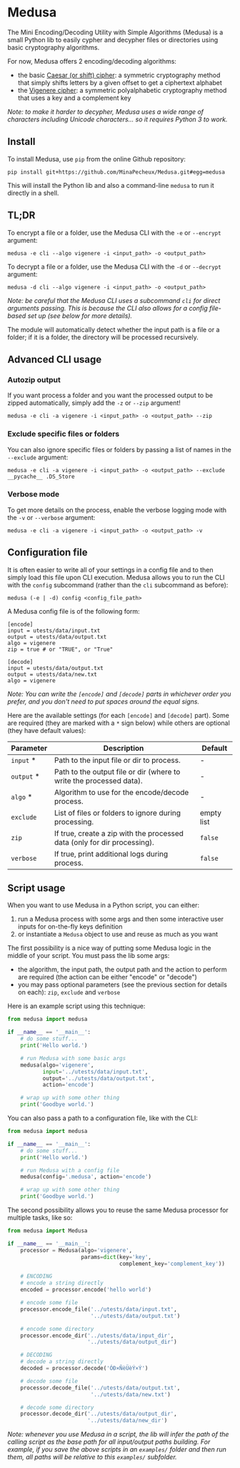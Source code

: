 # Medusa

The Mini Encoding/Decoding Utility with Simple Algorithms (Medusa) is a small Python lib to easily cypher and decypher files or directories using basic cryptography algorithms.

For now, Medusa offers 2 encoding/decoding algorithms:
- the basic [Caesar (or shift) cipher](https://en.wikipedia.org/wiki/Caesar_cipher): a symmetric cryptography
  method that simply shifts letters by a given offset to get a ciphertext alphabet
- the [Vigenere cipher](https://en.wikipedia.org/wiki/Vigen%C3%A8re_cipher): a symmetric polyalphabetic cryptography
  method that uses a key and a complement key

_Note: to make it harder to decypher, Medusa uses a wide range of characters including Unicode characters... so it requires Python 3 to work._

## Install

To install Medusa, use `pip` from the online Github repository:

```
pip install git+https://github.com/MinaPecheux/Medusa.git#egg=medusa
```

This will install the Python lib and also a command-line `medusa` to run it directly in a shell.

## TL;DR

To encrypt a file or a folder, use the Medusa CLI with the `-e` or `--encrypt` argument:

```
medusa -e cli --algo vigenere -i <input_path> -o <output_path>
```

To decrypt a file or a folder, use the Medusa CLI with the `-d` or `--decrypt` argument:

```
medusa -d cli --algo vigenere -i <input_path> -o <output_path>
```

_Note: be careful that the Medusa CLI uses a subcommand `cli` for direct arguments passing. This is because the CLI
also allows for a config file-based set up (see below for more details)._

The module will automatically detect whether the input path is a file or a folder; if it is a folder, the directory will be processed recursively.

## Advanced CLI usage

### Autozip output

If you want process a folder and you want the processed output to be zipped automatically, simply add the `-z` or `--zip` argument!

```
medusa -e cli -a vigenere -i <input_path> -o <output_path> --zip
```

### Exclude specific files or folders

You can also ignore specific files or folders by passing a list of names in the `--exclude` argument:

```
medusa -e cli -a vigenere -i <input_path> -o <output_path> --exclude __pycache__ .DS_Store
```

### Verbose mode

To get more details on the process, enable the verbose logging mode with the `-v` or `--verbose` argument:

```
medusa -e cli -a vigenere -i <input_path> -o <output_path> -v
```

## Configuration file

It is often easier to write all of your settings in a config file and to then simply load this file upon CLI execution.
Medusa allows you to run the CLI with the `config` subcommand (rather than the `cli` subcommand as before):

```
medusa (-e | -d) config <config_file_path>
```

A Medusa
config file is of the following form:

    [encode]
    input = utests/data/input.txt
    output = utests/data/output.txt
    algo = vigenere
    zip = true # or "TRUE", or "True"

    [decode]
    input = utests/data/output.txt
    output = utests/data/new.txt
    algo = vigenere

_Note: You can write the `[encode]` and `[decode]` parts in whichever order you prefer, and you don't need to put spaces around the equal signs._

Here are the available settings (for each `[encode]` and `[decode]` part). Some are required (they are marked with a `*` sign below) while others are optional (they have default values):

| Parameter  | Description                                                              | Default    |
|------------|--------------------------------------------------------------------------|------------|
| `input` *  | Path to the input file or dir to process.                                |    -       |
| `output` * | Path to the output file or dir (where to write the processed data).      |    -       |
| `algo` *   | Algorithm to use for the encode/decode process.                          |    -       |
| `exclude`  | List of files or folders to ignore during processing.                    | empty list |
| `zip`      | If true, create a zip with the processed data (only for dir processing). | `false`    |
| `verbose`  | If true, print additional logs during process.                           | `false`    |

## Script usage

When you want to use Medusa in a Python script, you can either:

1. run a Medusa process with some args and then some interactive user inputs for on-the-fly keys definition
2. or instantiate a `Medusa` object to use and reuse as much as you want

The first possibility is a nice way of putting some Medusa logic in the middle of your script. You must pass the lib some args:

- the algorithm, the input path, the output path and the action to perform are required (the action can be either "encode" or "decode")
- you may pass optional parameters (see the previous section for details on each): `zip`, `exclude` and `verbose`

Here is an example script using this technique:

```py
from medusa import medusa

if __name__ == '__main__':
    # do some stuff...
    print('Hello world.')

    # run Medusa with some basic args
    medusa(algo='vigenere',
           input='../utests/data/input.txt',
           output='../utests/data/output.txt',
           action='encode')

    # wrap up with some other thing
    print('Goodbye world.')
```

You can also pass a path to a configuration file, like with the CLI:

```py
from medusa import medusa

if __name__ == '__main__':
    # do some stuff...
    print('Hello world.')

    # run Medusa with a config file
    medusa(config='.medusa', action='encode')

    # wrap up with some other thing
    print('Goodbye world.')
```

The second possibility allows you to reuse the same Medusa processor for multiple tasks, like so:

```py
from medusa import Medusa

if __name__ == '__main__':
    processor = Medusa(algo='vigenere',
                       params=dict(key='key',
                                   complement_key='complement_key'))

    # ENCODING
    # encode a string directly
    encoded = processor.encode('hello world')

    # encode some file
    processor.encode_file('../utests/data/input.txt',
                          '../utests/data/output.txt')

    # encode some directory
    processor.encode_dir('../utests/data/input_dir',
                         '../utests/data/output_dir')

    # DECODING
    # decode a string directly
    decoded = processor.decode('ÓÐ×ÑèÜèÝ×Ý')

    # decode some file
    processor.decode_file('../utests/data/output.txt',
                          '../utests/data/new.txt')

    # decode some directory
    processor.decode_dir('../utests/data/output_dir',
                         '../utests/data/new_dir')
```

_Note: whenever you use Medusa in a script, the lib will infer the path of the calling script as the base path for all input/output paths building. For example, if you save the above scripts in an `examples/` folder and then run them, all paths will be relative to this `examples/` subfolder._
